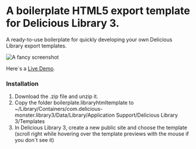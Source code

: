 # A boilerplate HTML5 export template for Delicious Library 3.

A ready-to-use boilerplate for quickly developing your own Delicious Library export templates.

![A fancy screenshot](http://demo.hpcodecraft.me/demo-boilerplate/screenshot-boilerplate.png)

Here´s a [Live Demo](http://demo.hpcodecraft.me/demo-boilerplate/).

### Installation

1. Download the .zip file and unzip it.
2. Copy the folder boilerplate.libraryhtmltemplate to
   ~/Library/Containers/com.delicious-monster.library3/Data/Library/Application Support/Delicious Library 3/Templates
3. In Delicious Library 3, create a new public site and choose the template (scroll right while hovering over the template previews with the mouse if you don´t see it)
